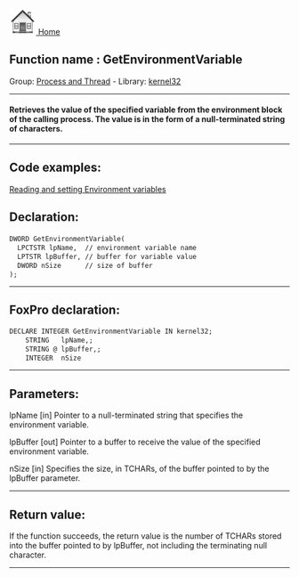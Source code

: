 [<img src="../../images/home.png"> Home ](https://github.com/VFPX/Win32API)  

## Function name : GetEnvironmentVariable
Group: [Process and Thread](../../functions_group.md#Process_and_Thread)  -  Library: [kernel32](../../Libraries.md#kernel32)  
***  


#### Retrieves the value of the specified variable from the environment block of the calling process. The value is in the form of a null-terminated string of characters.
***  


## Code examples:
[Reading and setting Environment variables](../../samples/sample_152.md)  

## Declaration:
```foxpro  
DWORD GetEnvironmentVariable(
  LPCTSTR lpName,  // environment variable name
  LPTSTR lpBuffer, // buffer for variable value
  DWORD nSize      // size of buffer
);  
```  
***  


## FoxPro declaration:
```foxpro  
DECLARE INTEGER GetEnvironmentVariable IN kernel32;
	STRING   lpName,;
	STRING @ lpBuffer,;
	INTEGER  nSize  
```  
***  


## Parameters:
lpName 
[in] Pointer to a null-terminated string that specifies the environment variable. 

lpBuffer 
[out] Pointer to a buffer to receive the value of the specified environment variable. 

nSize 
[in] Specifies the size, in TCHARs, of the buffer pointed to by the lpBuffer parameter.  
***  


## Return value:
If the function succeeds, the return value is the number of TCHARs stored into the buffer pointed to by lpBuffer, not including the terminating null character.  
***  

